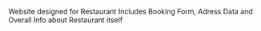 Website designed for Restaurant
Includes Booking Form, Adress Data and Overall Info about Restaurant itself
